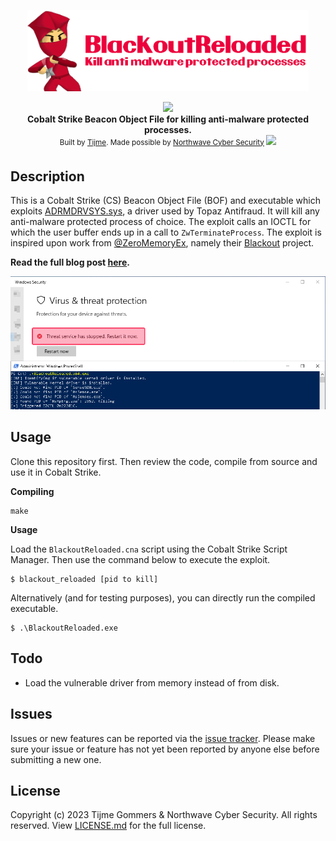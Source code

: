 <p align="center">
    <img src="https://raw.githubusercontent.com/tijme/blackout-reloaded/master/.github/logo.png" width="450"/>
</p>
<p align="center">
    <a href="https://github.com/tijme/blackout-reloaded/blob/master/LICENSE.md"><img src="https://raw.finnwea.com/shield/?firstText=Source&secondText=Licensed" /></a>
    <br/>
    <b>Cobalt Strike Beacon Object File for killing anti-malware protected processes.</b>
    <br/>
    <sup>Built by <a href="https://www.linkedin.com/in/tijme/">Tijme</a>. Made possible by <a href="https://northwave-cybersecurity.com/">Northwave Cyber Security</a> <img src="https://raw.githubusercontent.com/tijme/blackout-reloaded/master/.github/northwave.png"/></sup>
    <br/>
</p>

## Description

This is a Cobalt Strike (CS) Beacon Object File (BOF) and executable which exploits [ADRMDRVSYS.sys](https://www.virustotal.com/gui/file/ff5dbdcf6d7ae5d97b6f3ef412df0b977ba4a844c45b30ca78c0eeb2653d69a8), a driver used by Topaz Antifraud. It will kill any anti-malware protected process of choice. The exploit calls an IOCTL for which the user buffer ends up in a call to `ZwTerminateProcess`. The exploit is inspired upon work from [@ZeroMemoryEx](https://github.com/ZeroMemoryEx), namely their [Blackout](https://github.com/ZeroMemoryEx/Blackout/) project.

**Read the full blog post [here](https://tij.me/blog/killing-anti-malware-protected-processes-with-blackout-reloaded/).**

<p align="center">
    <img width="1000" src="https://raw.githubusercontent.com/tijme/blackout-reloaded/master/.github/screenshot.png" />
</p>

## Usage

Clone this repository first. Then review the code, compile from source and use it in Cobalt Strike.

**Compiling**

    make

**Usage**

Load the `BlackoutReloaded.cna` script using the Cobalt Strike Script Manager. Then use the command below to execute the exploit.

    $ blackout_reloaded [pid to kill]

Alternatively (and for testing purposes), you can directly run the compiled executable. 

    $ .\BlackoutReloaded.exe

## Todo

* Load the vulnerable driver from memory instead of from disk.

## Issues

Issues or new features can be reported via the [issue tracker](https://github.com/tijme/blackout-reloaded/issues). Please make sure your issue or feature has not yet been reported by anyone else before submitting a new one.

## License

Copyright (c) 2023 Tijme Gommers & Northwave Cyber Security. All rights reserved. View [LICENSE.md](https://github.com/tijme/blackout-reloaded/blob/master/LICENSE.md) for the full license.

